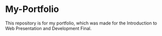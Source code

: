 # My-Portfolio
This repository is for my portfolio, which was made for the Introduction to Web Presentation and Development Final.
